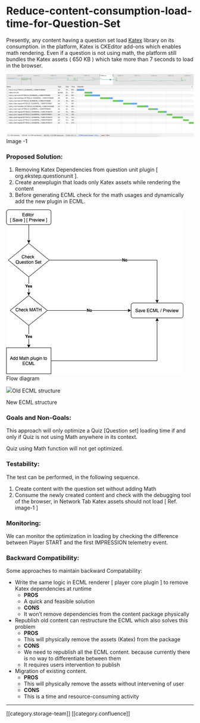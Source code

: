 # Reduce-content-consumption-load-time-for-Question-Set

Presently, any content having a question set load [Katex](https://ckeditor.com/cke4/addon/katex) library on its consumption. in the platform, Katex is CKEditor add-ons which enables math rendering. Even if a question is not using math, the platform still bundles the Katex assets ( 650 KB ) which take more than 7 seconds to load in the browser.

![](<../../../../.gitbook/assets/Screenshot 2020-05-04 at 13.46.41.png>)Image -1

### Proposed Solution:

1. Removing Katex Dependencies from question unit plugin \[ org.ekstep.questionunit ].
2. Create anewplugin that loads only Katex assets while rendering the content
3. Before generating ECML check for the math usages and dynamically add the new plugin in ECML.

![](<../../../../.gitbook/assets/Katex (2).png>)Flow diagram

![](../../../../.gitbook/assets/ECML\_diff.png)Old ECML structure

New ECML structure

### Goals and Non-Goals:

This approach will only optimize a Quiz \[Question set] loading time if and only if Quiz is not using Math anywhere in its context.

Quiz using Math function will not get optimized.

### Testability:

The test can be performed, in the following sequence.

1. Create content with the question set without adding Math
2. Consume the newly created content and check with the debugging tool of the browser, in Network Tab Katex assets should not load \[ Ref. image-1 ]

### Monitoring:

We can monitor the optimization in loading by checking the difference between Player START and the first IMPRESSION telemetry event.

### Backward Compatibility:

Some approaches to maintain backward Compatability:

* Write the same logic in ECML renderer \[ player core plugin ] to remove Katex dependencies at runtime
  * **PROS**
  * A quick and feasible solution
  * **CONS**
  * It won’t remove dependencies from the content package physically
* Republish old content can restructure the ECML which also solves this problem
  * **PROS**
  * This will physically remove the assets (Katex) from the package
  * **CONS**
  * We need to republish all the ECML content. because currently there is no way to differentiate between them
  * It requires users intervention to publish
* Migration of existing content.
  * **PROS**
  * This will physically remove the assets without intervening of user
  * **CONS**
  * This is a time and resource-consuming activity

***

\[\[category.storage-team]] \[\[category.confluence]]
